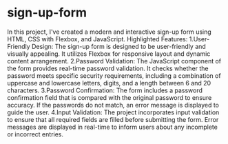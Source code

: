 # sign-up-form
In this project, I've created a modern and interactive sign-up form using HTML, CSS with Flexbox, and JavaScript.
Highlighted Features:
1.User-Friendly Design: The sign-up form is designed to be user-friendly and visually appealing. It utilizes Flexbox for responsive layout and dynamic content arrangement.
2.Password Validation: The JavaScript component of the form provides real-time password validation. It checks whether the password meets specific security requirements, including a combination of uppercase and lowercase letters, digits, and a length between 6 and 20 characters.
3.Password Confirmation: The form includes a password confirmation field that is compared with the original password to ensure accuracy. If the passwords do not match, an error message is displayed to guide the user.
4.Input Validation: The project incorporates input validation to ensure that all required fields are filled before submitting the form. Error messages are displayed in real-time to inform users about any incomplete or incorrect entries.
